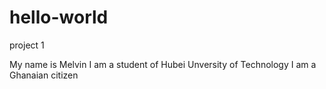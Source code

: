 # hello-world
 project 1

My name is Melvin 
I am a student of Hubei Unversity of Technology 
I am a Ghanaian citizen 

